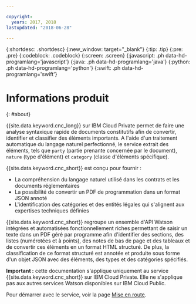 ```yaml
---

copyright:
  years: 2017, 2018
lastupdated: "2018-06-28"

---
```


{:shortdesc: .shortdesc}
{:new_window: target="_blank"}
{:tip: .tip}
{:pre: .pre}
{:codeblock: .codeblock}
{:screen: .screen}
{:javascript: .ph data-hd-programlang='javascript'}
{:java: .ph data-hd-programlang='java'}
{:python: .ph data-hd-programlang='python'}
{:swift: .ph data-hd-programlang='swift'}

# Informations produit
{: #about}

{{site.data.keyword.cnc_long}} sur IBM Cloud Private permet de faire une analyse syntaxique rapide de documents constitutifs afin de convertir, identifier et classifier des éléments importants. A l'aide d'un traitement automatique du langage naturel perfectionné, le service extrait des éléments, tels que `party` (partie prenante concernée par le document), `nature` (type d'élément) et `category` (classe d'éléments spécifique). 

{{site.data.keyword.cnc_short}} est conçu pour fournir :

 - La compréhension du langage naturel utilisé dans les contrats et les documents réglementaires
 - La possibilité de convertir un PDF de programmation dans un format JSON annoté
 - L'identification des catégories et des entités légales qui s'alignent aux expertises techniques définies

{{site.data.keyword.cnc_short}} regroupe un ensemble d'API Watson intégrées et automatisées fonctionnellement riches permettant de saisir un texte dans un PDF géré par programme afin d'identifier des sections, des listes (numérotées et à points), des notes de bas de page et des tableaux et de convertir ces éléments en un format HTML structuré. De plus, la classification de ce format structuré est annotée et produite sous forme d'un objet JSON avec des éléments, des types et des catégories spécifiés. 

**Important :** cette documentation s'applique uniquement au service {{site.data.keyword.cnc_short}} sur IBM Cloud Private. Elle ne s'applique pas aux autres services Watson disponibles sur IBM Cloud Public.

Pour démarrer avec le service, voir la page [Mise en route](/docs/services/compare-and-comply/getting-started.html). 


